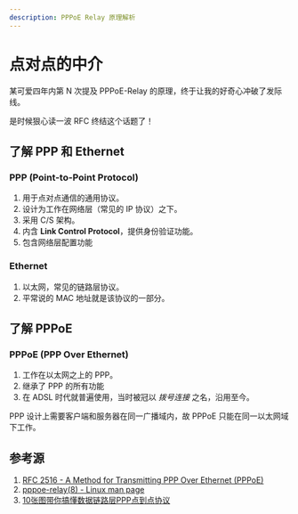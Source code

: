 ```yaml
---
description: PPPoE Relay 原理解析
---
```


# 点对点的中介

&#x20;某可爱四年内第 N 次提及 PPPoE-Relay 的原理，终于让我的好奇心冲破了发际线。

是时候狠心读一波 RFC 终结这个话题了！

## 了解 PPP 和 Ethernet

### PPP (Point-to-Point Protocol)

1. 用于点对点通信的通用协议。
2. 设计为工作在网络层（常见的 IP 协议）之下。
3. 采用 C/S 架构。
4. 内含 **Link Control Protocol**，提供身份验证功能。
5. 包含网络层配置功能

### **Ethernet**

1. 以太网，常见的链路层协议。
2. 平常说的 MAC 地址就是该协议的一部分。&#x20;

## 了解 PPPoE

### PPPoE (PPP Over Ethernet)

1. 工作在以太网之上的 PPP。
2. 继承了 PPP 的所有功能
3. 在 ADSL 时代就普遍使用，当时被冠以 _拨号连接_ 之名，沿用至今。



PPP 设计上需要客户端和服务器在同一广播域内，故 PPPoE 只能在同一以太网域下工作。

## 参考源

1. [RFC 2516 - A Method for Transmitting PPP Over Ethernet (PPPoE)](https://datatracker.ietf.org/doc/html/rfc2516)
2. [pppoe-relay(8) - Linux man page](https://linux.die.net/man/8/pppoe-relay)
3. [10张图带你搞懂数据链路层PPP点到点协议](https://zhuanlan.zhihu.com/p/153515394)
